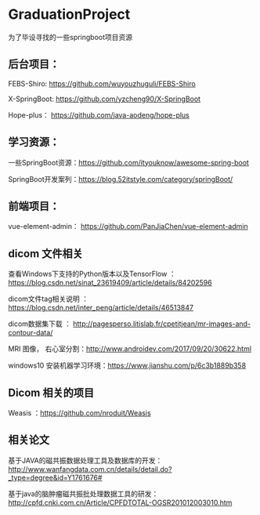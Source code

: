 # GraduationProject
为了毕设寻找的一些springboot项目资源

## 后台项目：
FEBS-Shiro: https://github.com/wuyouzhuguli/FEBS-Shiro

X-SpringBoot: https://github.com/yzcheng90/X-SpringBoot

Hope-plus： https://github.com/java-aodeng/hope-plus

## 学习资源：
一些SpringBoot资源：https://github.com/ityouknow/awesome-spring-boot

SpringBoot开发案列：https://blog.52itstyle.com/category/springBoot/




## 前端项目：
vue-element-admin： https://github.com/PanJiaChen/vue-element-admin

## dicom 文件相关
查看Windows下支持的Python版本以及TensorFlow ： https://blog.csdn.net/sinat_23619409/article/details/84202596

dicom文件tag相关说明 ： https://blog.csdn.net/inter_peng/article/details/46513847

dicom数据集下载 ： http://pagesperso.litislab.fr/cpetitjean/mr-images-and-contour-data/

MRI 图像， 右心室分割：http://www.androidev.com/2017/09/20/30622.html

windows10 安装机器学习环境：https://www.jianshu.com/p/6c3b1889b358

## Dicom 相关的项目
Weasis ：https://github.com/nroduit/Weasis


## 相关论文

基于JAVA的磁共振数据处理工具及数据库的开发： http://www.wanfangdata.com.cn/details/detail.do?_type=degree&id=Y1761676#

基于java的脑肿瘤磁共振批处理数据工具的研发： http://cpfd.cnki.com.cn/Article/CPFDTOTAL-OGSR201012003010.htm



